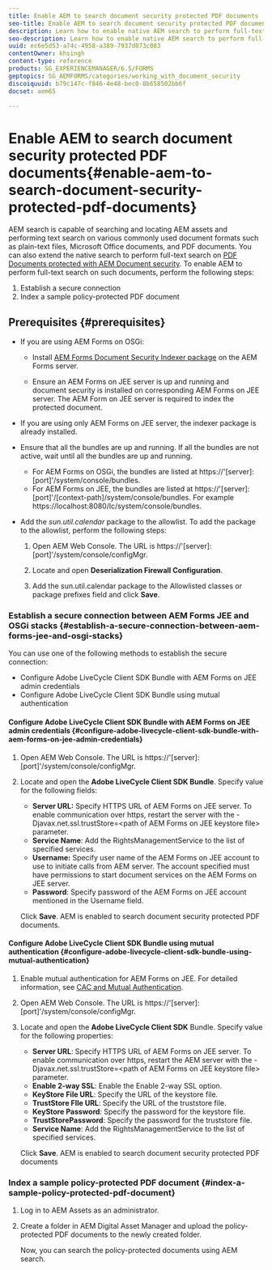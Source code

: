 ```yaml
---
title: Enable AEM to search document security protected PDF documents
seo-title: Enable AEM to search document security protected PDF documents
description: Learn how to enable native AEM search to perform full-text search on DRM protected PDF documents.  
seo-description: Learn how to enable native AEM search to perform full-text search on DRM protected PDF documents.  
uuid: ec6e5d53-a74c-4958-a389-7937d073c083
contentOwner: khsingh
content-type: reference
products: SG_EXPERIENCEMANAGER/6.5/FORMS
geptopics: SG_AEMFORMS/categories/working_with_document_security
discoiquuid: b79c147c-f846-4e48-bec0-8b658502bb6f
docset: aem65

---
```


# Enable AEM to search document security protected PDF documents{#enable-aem-to-search-document-security-protected-pdf-documents}

AEM search is capable of searching and locating AEM assets and performing text search on various commonly used document formats such as plain-text files, Microsoft Office documents, and PDF documents. You can also extend the native search to perform full-text search on [PDF Documents protected with AEM Document security](../../forms/using/admin-help/document-security.md). To enable AEM to perform full-text search on such documents, perform the following steps:

1. Establish a secure connection
1. Index a sample policy-protected PDF document

## Prerequisites {#prerequisites}

* If you are using AEM Forms on OSGi:

    * Install [AEM Forms Document Security Indexer package](https://helpx.adobe.com/aem-forms/kb/aem-forms-releases.html) on the AEM Forms server.  
    
    * Ensure an AEM Forms on JEE server is up and running and document security is installed on corresponding AEM Forms on JEE server. The AEM Form on JEE server is required to index the protected document.

* If you are using only AEM Forms on JEE server, the indexer package is already installed.  
* Ensure that all the bundles are up and running. If all the bundles are not active, wait until all the bundles are up and running.

    * For AEM Forms on OSGi, the bundles are listed at https://'[server]:[port]'/system/console/bundles.
    * For AEM Forms on JEE, the bundles are listed at https://'[server]:[port]'/[context-path]/system/console/bundles. For example https://localhost:8080/lc/system/console/bundles.

* Add the *sun.util.calendar* package to the allowlist. To add the package to the allowlist, perform the following steps:

    1. Open AEM Web Console. The URL is https://'[server]:[port]'/system/console/configMgr.
    1. Locate and open **Deserialization Firewall Configuration**.  
    
    1. Add the sun.util.calendar package to the Allowlisted classes or package prefixes field and click **Save**.

### Establish a secure connection between AEM Forms JEE and OSGi stacks {#establish-a-secure-connection-between-aem-forms-jee-and-osgi-stacks}

You can use one of the following methods to establish the secure connection:

* Configure Adobe LiveCycle Client SDK Bundle with AEM Forms on JEE admin credentials
* Configure Adobe LiveCycle Client SDK Bundle using mutual authentication

#### Configure Adobe LiveCycle Client SDK Bundle with AEM Forms on JEE admin credentials {#configure-adobe-livecycle-client-sdk-bundle-with-aem-forms-on-jee-admin-credentials}

1. Open AEM Web Console. The URL is https://'[server]:[port]'/system/console/configMgr.
1. Locate and open the **Adobe LiveCycle Client SDK Bundle**. Specify value for the following fields:

    * **Server URL:** Specify HTTPS URL of AEM Forms on JEE server. To enable communication over https, restart the server with the -Djavax.net.ssl.trustStore=&lt;path of AEM Forms on JEE keystore file&gt; parameter.
    * **Service Name**: Add the RightsManagementService to the list of specified services.
    * **Username:** Specify user name of the AEM Forms on JEE account to use to initiate calls from AEM server. The account specified must have permissions to start document services on the AEM Forms on JEE server.
    * **Password**: Specify password of the AEM Forms on JEE account mentioned in the Username field.

   Click **Save**. AEM is enabled to search document security protected PDF documents.

#### Configure Adobe LiveCycle Client SDK Bundle using mutual authentication {#configure-adobe-livecycle-client-sdk-bundle-using-mutual-authentication}

1. Enable mutual authentication for AEM Forms on JEE. For detailed information, see [CAC and Mutual Authentication](https://helpx.adobe.com/livecycle/kb/cac-mutual-authentication.html).
1. Open AEM Web Console. The URL is https://'[server]:[port]'/system/console/configMgr.
1. Locate and open the **Adobe LiveCycle Client SDK** Bundle. Specify value for the following properties:

    * **Server URL**: Specify HTTPS URL of AEM Forms on JEE server. To enable communication over https, restart the AEM server with the -Djavax.net.ssl.trustStore=&lt;path of AEM Forms on JEE keystore file&gt; parameter.
    * **Enable 2-way SSL**: Enable the Enable 2-way SSL option.
    * **KeyStore File URL**: Specify the URL of the keystore file.
    * **TrustStore FIle URL**: Specify the URL of the truststore file.  
    * **KeyStore Password**: Specify the password for the keystore file.  
    * **TrustStorePassword**: Specify the password for the truststore file.  
    * **Service Name**: Add the RightsManagementService to the list of specified services.

   Click **Save**. AEM is enabled to search document security protected PDF documents

### Index a sample policy-protected PDF document {#index-a-sample-policy-protected-pdf-document}

1. Log in to AEM Assets as an administrator.
1. Create a folder in AEM Digital Asset Manager and upload the policy-protected PDF documents to the newly created folder.

   Now, you can search the policy-protected documents using AEM search.

